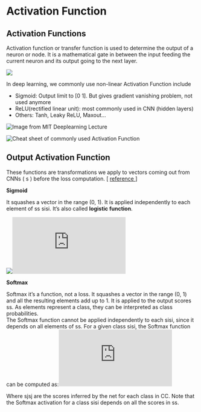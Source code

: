 # Activation Function

## Activation Functions

Activation function or transfer function is used to determine the output of a neuron or node. It is a mathematical gate in between the input feeding the current neuron and its output going to the next layer.

![](<../../.gitbook/assets/image (78).png>)

In deep learning, we commonly use non-linear Activation Function include

* Sigmoid: Output limit to \[0 1]. But gives gradient vanishing problem, not used anymore
* ReLU(rectified linear unit): most commonly used in CNN (hidden layers)
* Others: Tanh, Leaky ReLU, Maxout...

![Image from MIT Deeplearning Lecture](<../../.gitbook/assets/image (83).png>)

![Cheat sheet of commonly used Activation Function](<../../.gitbook/assets/image (77).png>)

## Output Activation Function

These functions are transformations we apply to vectors coming out from CNNs ( s ) before the loss computation. \[ [reference ](https://gombru.github.io/2018/05/23/cross\_entropy\_loss/)]

**Sigmoid**

It squashes a vector in the range (0, 1). It is applied independently to each element of ss sisi. It’s also called **logistic function**.

![](https://gombru.github.io/assets/cross\_entropy\_loss/sigmoid.png)[![](https://latex.codecogs.com/gif.latex?f%28s\_%7Bi%7D%29\&space;=\&space;%5Cfrac%7B1%7D%7B1\&space;+\&space;e%5E%7B-s\_%7Bi%7D%7D%7D)](https://www.codecogs.com/eqnedit.php?latex=f%28s\_{i}%29\&space;=\&space;\frac{1}{1\&space;+\&space;e^{-s\_{i\}}})

**Softmax**

Softmax it’s a function, not a loss. It squashes a vector in the range (0, 1) and all the resulting elements add up to 1. It is applied to the output scores ss. As elements represent a class, they can be interpreted as class probabilities.\
The Softmax function cannot be applied independently to each sisi, since it depends on all elements of ss. For a given class sisi, the Softmax function can be computed as:[![](https://latex.codecogs.com/gif.latex?f%28s%29\_%7Bi%7D\&space;=\&space;%5Cfrac%7Be%5E%7Bs\_%7Bi%7D%7D%7D%7B%5Csum\_%7Bj%7D%5E%7BC%7D\&space;e%5E%7Bs\_%7Bj%7D%7D%7D)](https://www.codecogs.com/eqnedit.php?latex=f%28s%29\_{i}\&space;=\&space;\frac{e^{s\_{i\}}}{\sum\_{j}^{C}\&space;e^{s\_{j\}}})

Where sjsj are the scores inferred by the net for each class in CC. Note that the Softmax activation for a class sisi depends on all the scores in ss.

###
